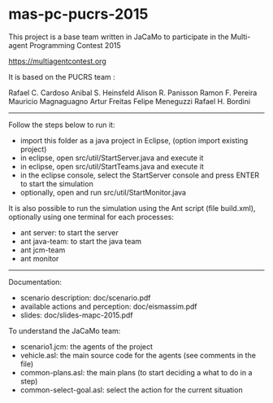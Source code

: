 # mas-pc-pucrs-2015
This project is a base team written in JaCaMo to participate in the
Multi-agent Programming Contest 2015

https://multiagentcontest.org

It is based on the PUCRS team :

Rafael C. Cardoso
Anibal S. Heinsfeld
Alison R. Panisson
Ramon F. Pereira
Mauricio Magnaguagno
Artur Freitas
Felipe Meneguzzi
Rafael H. Bordini

----

Follow the steps below to run it:

- import this folder as a java project in Eclipse, (option import existing project)
- in eclipse, open src/util/StartServer.java and execute it
- in eclipse, open src/util/StartTeams.java and execute it
- in the eclipse console, select the StartServer console and press ENTER to start the simulation
- optionally, open and run src/util/StartMonitor.java

It is also possible to run the simulation using the Ant script (file build.xml), 
optionally using one terminal for each processes:

- ant server: to start the server
- ant java-team: to start the java team
- ant jcm-team
- ant monitor

----

Documentation:

- scenario description: doc/scenario.pdf
- available actions and perception: doc/eismassim.pdf
- slides: doc/slides-mapc-2015.pdf

To understand the JaCaMo team:

- scenario1.jcm: the agents of the project
- vehicle.asl: the main source code for the agents (see comments in the file)
- common-plans.asl: the main plans (to start deciding a what to do in a step)
- common-select-goal.asl: select the action for the current situation
